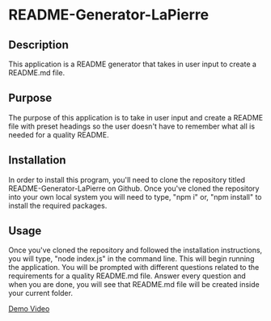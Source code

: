 # README-Generator-LaPierre

## Description

This application is a README generator that takes in user input to create a README.md file.

## Purpose

The purpose of this application is to take in user input and create a README file with preset headings so the user doesn't have to remember what all is needed for a quality README. 

## Installation

In order to install this program, you'll need to clone the repository titled README-Generator-LaPierre on Github. Once you've cloned the repository into your own local system you will need to type, "npm i" or, "npm install" to install the required packages.

## Usage

Once you've cloned the repository and followed the installation instructions, you will type, "node index.js" in the command line. This will begin running the application. You will be prompted with different questions related to the requirements for a quality README.md file. Answer every question and when you are done, you will see that README.md file will be created inside your current folder.

[Demo Video](https://app.screencastify.com/v3/watch/kuCyXjRU2ZhA7cdlHGtl)